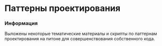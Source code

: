 # Паттерны проектирования
### Информация
Выложены некоторые тематические материалы и скрипты по паттернам проектирования на питоне для совершенствования собственного кода.